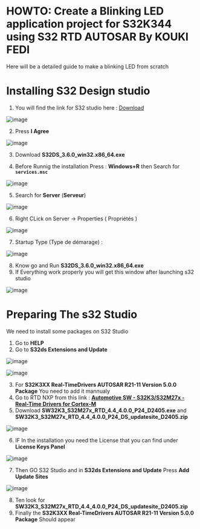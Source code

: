 # HOWTO: Create a Blinking LED application project for S32K344 using S32 RTD AUTOSAR By KOUKI FEDI

Here will be a detailed guide to make a blinking LED from scratch 

# Installing S32 Design studio 

1. You will find the link for S32 studio here : [Download](https://nxp.flexnetoperations.com/control/frse/download?element=6443311)

![image](https://github.com/user-attachments/assets/eb6be968-e634-420c-b944-6c2d02ffe351)

2. Press **I Agree**

![image](https://github.com/user-attachments/assets/1d76db8c-8c7f-471f-a38b-1d5e21f811be)

3. Download **S32DS_3.6.0_win32.x86_64.exe**

4.  Before Runnig the installation Press : **Windows+R** then Search for **`services.msc`**

![image](https://github.com/user-attachments/assets/de7e86a6-984e-4907-84c1-1f2d076bd435)

5.  Search for **Server** (**Serveur**)

![image](https://github.com/user-attachments/assets/c97247e8-4237-4586-8820-cbd9a613160b)

6.  Right CLick on Server -> Properties ( Propriétés ) 

![image](https://github.com/user-attachments/assets/f5d7539d-c6f3-4ff5-8d88-a9d766396203)

7.  Startup Type (Type de démarage) : 

![image](https://github.com/user-attachments/assets/2f8bf993-993f-4feb-ab1b-eeefb698b55c)


8.  Know go and Run **S32DS_3.6.0_win32.x86_64.exe**
9.  If Everything work properly you will get this window after launching s32 studio 

![image](https://github.com/user-attachments/assets/9235db9d-06c3-4013-8a21-c912bcd8c03b)


# Preparing The s32 Studio 

We need to install some packages on S32 Studio 

1. Go to **HELP**
2. Go to **S32ds Extensions and Update**

![image](https://github.com/user-attachments/assets/fb5a5700-fb34-47dc-b67a-a9712648732e)

![image](https://github.com/user-attachments/assets/3d6e33ae-c8f1-4ab6-91a2-2abb89a7304c)

3. For **S32K3XX Real-TimeDrivers AUTOSAR R21-11 Version 5.0.0 Package** You need to add it mannualy 
4. Go to RTD NXP from this link : [**Automotive SW - S32K3/S32M27x - Real-Time Drivers for Cortex-M**](https://nxp.flexnetoperations.com/control/frse/product?child_plneID=830617)
5. Download **SW32K3_S32M27x_RTD_4.4_4.0.0_P24_D2405.exe** and **SW32K3_S32M27x_RTD_4.4_4.0.0_P24_DS_updatesite_D2405.zip**

![image](https://github.com/user-attachments/assets/352f8474-67ee-4d0a-8c47-f8cdd5282cec)


6. IF In the installation you need the License that you can find under **License Keys Panel**

![image](https://github.com/user-attachments/assets/c8100911-ff75-4bff-a532-ebe257f06a76)


7. Then GO S32 Studio and in **S32ds Extensions and Update** Press **Add Update Sites**

![image](https://github.com/user-attachments/assets/adc11261-c009-4aeb-b70b-b17601e8b205)

8. Ten look for **SW32K3_S32M27x_RTD_4.4_4.0.0_P24_DS_updatesite_D2405.zip**
9. Finally the **S32K3XX Real-TimeDrivers AUTOSAR R21-11 Version 5.0.0 Package**  Should appear











